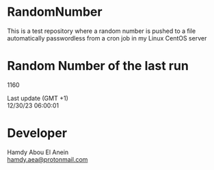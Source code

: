 # RandomNumber    
This is a test repository where a random number is pushed to a file automatically passwordless from a cron job in my Linux CentOS server    
# Random Number of the last run   
1160
      
Last update (GMT +1)    
12/30/23 06:00:01
# Developer    
Hamdy Abou El Anein   
hamdy.aea@protonmail.com
